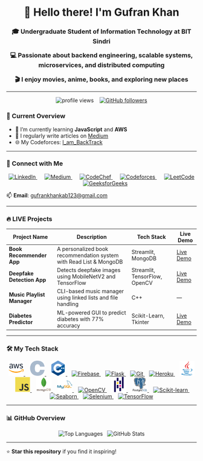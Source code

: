 <h1 align="center">👋 Hello there! I'm Gufran Khan</h1>

<h3 align="center"> 

<span>🎓 Undergraduate Student of Information Technology at BIT Sindri  </span>
  
💻 Passionate about backend engineering, scalable systems, microservices, and distributed computing  

🎬 I enjoy movies, anime, books, and exploring new places
</h3>



---


<p align="center">
  <img src="https://komarev.com/ghpvc/?username=igufrankhan&label=Profile%20views&color=0e75b6&style=flat" alt="profile views" />
  &nbsp;&nbsp;
  <a href="https://github.com/gufrankhan?tab=followers" target="_blank">
    <img src="https://img.shields.io/github/followers/gufrankhan?label=Follow&style=social" alt="GitHub followers" />
  </a>
</p>

### 🚀 Current Overview

- 🌱 I’m currently learning **JavaScript** and **AWS**
- 📝 I regularly write articles on [Medium](https://medium.com/@gufrankhankab123)
- 🌐 My Codeforces: [I_am_BackTrack](https://codeforces.com/profile/I_am_BackTrack)

---

### 🤝 Connect with Me

<p align="center">
  <a href="https://www.linkedin.com/in/gufran-khan-1ba346292/" target="_blank">
    <img src="https://cdn.jsdelivr.net/npm/simple-icons@v5/icons/linkedin.svg" alt="LinkedIn" height="30" width="40"/>
  </a>&nbsp;&nbsp;&nbsp;&nbsp;

  <a href="https://medium.com/@gufrankhankab123" target="_blank">
    <img src="https://cdn.jsdelivr.net/npm/simple-icons@v5/icons/medium.svg" alt="Medium" height="30" width="40"/>
  </a>&nbsp;&nbsp;&nbsp;&nbsp;

  <a href="https://www.codechef.com/users/codewithgufran" target="_blank">
    <img src="https://cdn.jsdelivr.net/npm/simple-icons@v5/icons/codechef.svg" alt="CodeChef" height="30" width="40"/>
  </a>&nbsp;&nbsp;&nbsp;&nbsp;

  <a href="https://codeforces.com/profile/i_am_backtrack" target="_blank">
    <img src="https://cdn.jsdelivr.net/npm/simple-icons@v5/icons/codeforces.svg" alt="Codeforces" height="30" width="40"/>
  </a>&nbsp;&nbsp;&nbsp;&nbsp;

  <a href="https://leetcode.com/u/gufrankhan/" target="_blank">
    <img src="https://cdn.jsdelivr.net/npm/simple-icons@v5/icons/leetcode.svg" alt="LeetCode" height="30" width="40"/>
  </a>&nbsp;&nbsp;&nbsp;&nbsp;

  <a href="https://www.geeksforgeeks.org/user/kakababawa0p92/" target="_blank">
    <img src="https://cdn.jsdelivr.net/npm/simple-icons@v5/icons/geeksforgeeks.svg" alt="GeeksforGeeks" height="30" width="40"/>
  </a>
</p>

📫 **Email**: gufrankhankab123@gmail.com

---

### 🔥 LIVE Projects

| Project Name | Description | Tech Stack | Live Demo |
|--------------|-------------|------------|-----------|
| **Book Recommender App** | A personalized book recommendation system with Read List & MongoDB | Streamlit, MongoDB | [Live Demo](https://your-streamlit-link.com) |
| **Deepfake Detection App** | Detects deepfake images using MobileNetV2 and TensorFlow | Streamlit, TensorFlow, OpenCV | [Live Demo](https://your-deepfake-link.com) |
| **Music Playlist Manager** | CLI-based music manager using linked lists and file handling | C++ | — |
| **Diabetes Predictor** | ML-powered GUI to predict diabetes with 77% accuracy | Scikit-Learn, Tkinter | [Live Demo](https://your-diabetes-link.com) |

---

### 🛠️ My Tech Stack

<p align="center">
  <a href="https://aws.amazon.com" target="_blank">
    <img src="https://raw.githubusercontent.com/devicons/devicon/master/icons/amazonwebservices/amazonwebservices-original-wordmark.svg" alt="AWS" width="40" height="40"/>
  </a>&nbsp;&nbsp;

  <a href="https://www.cprogramming.com/" target="_blank">
    <img src="https://raw.githubusercontent.com/devicons/devicon/master/icons/c/c-original.svg" alt="C" width="40" height="40"/>
  </a>&nbsp;&nbsp;

  <a href="https://www.w3schools.com/cpp/" target="_blank">
    <img src="https://raw.githubusercontent.com/devicons/devicon/master/icons/cplusplus/cplusplus-original.svg" alt="C++" width="40" height="40"/>
  </a>&nbsp;&nbsp;

  <a href="https://firebase.google.com/" target="_blank">
    <img src="https://www.vectorlogo.zone/logos/firebase/firebase-icon.svg" alt="Firebase" width="40" height="40"/>
  </a>&nbsp;&nbsp;

  <a href="https://flask.palletsprojects.com/" target="_blank">
    <img src="https://www.vectorlogo.zone/logos/palletsprojects_flask/palletsprojects_flask-icon.svg" alt="Flask" width="40" height="40"/>
  </a>&nbsp;&nbsp;

  <a href="https://git-scm.com/" target="_blank">
    <img src="https://www.vectorlogo.zone/logos/git-scm/git-scm-icon.svg" alt="Git" width="40" height="40"/>
  </a>&nbsp;&nbsp;

  <a href="https://heroku.com" target="_blank">
    <img src="https://www.vectorlogo.zone/logos/heroku/heroku-icon.svg" alt="Heroku" width="40" height="40"/>
  </a>&nbsp;&nbsp;

  <a href="https://www.java.com" target="_blank">
    <img src="https://raw.githubusercontent.com/devicons/devicon/master/icons/java/java-original.svg" alt="Java" width="40" height="40"/>
  </a>&nbsp;&nbsp;

  <a href="https://developer.mozilla.org/en-US/docs/Web/JavaScript" target="_blank">
    <img src="https://raw.githubusercontent.com/devicons/devicon/master/icons/javascript/javascript-original.svg" alt="JavaScript" width="40" height="40"/>
  </a>&nbsp;&nbsp;

  <a href="https://www.mongodb.com/" target="_blank">
    <img src="https://raw.githubusercontent.com/devicons/devicon/master/icons/mongodb/mongodb-original-wordmark.svg" alt="MongoDB" width="40" height="40"/>
  </a>&nbsp;&nbsp;

  <a href="https://www.mysql.com/" target="_blank">
    <img src="https://raw.githubusercontent.com/devicons/devicon/master/icons/mysql/mysql-original-wordmark.svg" alt="MySQL" width="40" height="40"/>
  </a>&nbsp;&nbsp;

  <a href="https://opencv.org/" target="_blank">
    <img src="https://www.vectorlogo.zone/logos/opencv/opencv-icon.svg" alt="OpenCV" width="40" height="40"/>
  </a>&nbsp;&nbsp;

  <a href="https://pandas.pydata.org/" target="_blank">
    <img src="https://raw.githubusercontent.com/devicons/devicon/master/icons/pandas/pandas-original.svg" alt="Pandas" width="40" height="40"/>
  </a>&nbsp;&nbsp;

  <a href="https://www.postgresql.org" target="_blank">
    <img src="https://raw.githubusercontent.com/devicons/devicon/master/icons/postgresql/postgresql-original-wordmark.svg" alt="PostgreSQL" width="40" height="40"/>
  </a>&nbsp;&nbsp;

  <a href="https://scikit-learn.org/" target="_blank">
    <img src="https://upload.wikimedia.org/wikipedia/commons/0/05/Scikit_learn_logo_small.svg" alt="Scikit-learn" width="40" height="40"/>
  </a>&nbsp;&nbsp;

  <a href="https://seaborn.pydata.org/" target="_blank">
    <img src="https://seaborn.pydata.org/_images/logo-mark-lightbg.svg" alt="Seaborn" width="40" height="40"/>
  </a>&nbsp;&nbsp;

  <a href="https://www.selenium.dev" target="_blank">
    <img src="https://raw.githubusercontent.com/detain/svg-logos/780f25886640cef088af994181646db2f6b1a3f8/svg/selenium-logo.svg" alt="Selenium" width="40" height="40"/>
  </a>&nbsp;&nbsp;

  <a href="https://www.tensorflow.org" target="_blank">
    <img src="https://www.vectorlogo.zone/logos/tensorflow/tensorflow-icon.svg" alt="TensorFlow" width="40" height="40"/>
  </a>
</p>

---

### 📊 GitHub Overview

<p align="center">
  <img src="https://github-readme-stats.vercel.app/api/top-langs?username=igufrankhan&show_icons=true&locale=en&layout=compact" alt="Top Languages" />&nbsp;&nbsp;
  <img src="https://github-readme-stats.vercel.app/api?username=igufrankhan&show_icons=true&locale=en" alt="GitHub Stats" />
</p>

---

⭐️ **Star this repository** if you find it inspiring!
